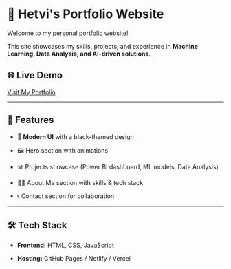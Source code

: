 # 🚀 Hetvi's Portfolio Website


Welcome to my personal portfolio website!

This site showcases my skills, projects, and experience in **Machine Learning, Data Analysis, and AI-driven solutions**.  


## 🌐 Live Demo

[Visit My Portfolio](https://hetvikhadela.netlify.app/)  


---


## 📌 Features

- 🎨 **Modern UI** with a black-themed design
  
- 🖼️ Hero section with animations
  
- 📊 Projects showcase (Power BI dashboard, ML models, Data Analysis)

- 🧑‍💻 About Me section with skills & tech stack

- 📞 Contact section for collaboration


---


## 🛠️ Tech Stack

- **Frontend:** HTML, CSS, JavaScript

- **Hosting:** GitHub Pages / Netlify / Vercel  
